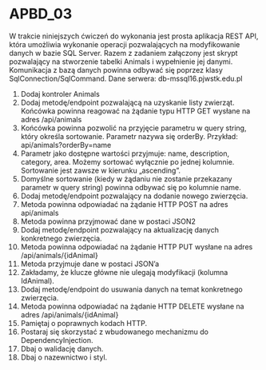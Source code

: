 # APBD_03

W trakcie niniejszych ćwiczeń do wykonania jest prosta aplikacja REST API,
która umożliwia wykonanie operacji pozwalających na modyfikowanie danych
w bazie SQL Server.
Razem z zadaniem załączony jest skrypt pozwalający na stworzenie tabelki
Animals i wypełnienie jej danymi. Komunikacja z bazą danych powinna
odbywać się poprzez klasy SqlConnection/SqlCommand.
Dane serwera: db-mssql16.pjwstk.edu.pl
1. Dodaj kontroler Animals
2. Dodaj metodę/endpoint pozwalającą na uzyskanie listy zwierząt.
Końcówka powinna reagować na żądanie typu HTTP GET wysłane na
adres /api/animals
1. Końcówka powinna pozwolić na przyjęcie parametru w query string,
który określa sortowanie. Parametr nazywa się orderBy. Przykład:
api/animals?orderBy=name
2. Parametr jako dostępne wartości przyjmuje: name, description,
category, area. Możemy sortować wyłącznie po jednej kolumnie.
Sortowanie jest zawsze w kierunku „ascending”.
3. Domyślne sortowanie (kiedy w żądaniu nie zostanie przekazany
parametr w query string) powinna odbywać się po kolumnie name.
3. Dodaj metodę/endpoint pozwalający na dodanie nowego zwierzęcia.
1. Metoda powinna odpowiadać na żądanie HTTP POST na adres
api/animals
2. Metoda powinna przyjmować dane w postaci JSON2
4. Dodaj metodę/endpoint pozwalający na aktualizację danych konkretnego
zwierzęcia.
1. Metoda powinna odpowiadać na żądanie HTTP PUT wysłane na
adres /api/animals/{idAnimal}
2. Metoda przyjmuje dane w postaci JSON’a
3. Zakładamy, że klucze główne nie ulegają modyfikacji (kolumna
IdAnimal).
5. Dodaj metodę/endpoint do usuwania danych na temat konkretnego
zwierzęcia.
1. Metoda powinna odpowiadać na żądanie HTTP DELETE wysłane
na adres /api/animals/{idAnimal}
6. Pamiętaj o poprawnych kodach HTTP.
7. Postaraj się skorzystać z wbudowanego mechanizmu do
DependencyInjection.
8. Dbaj o walidację danych.
9. Dbaj o nazewnictwo i styl.